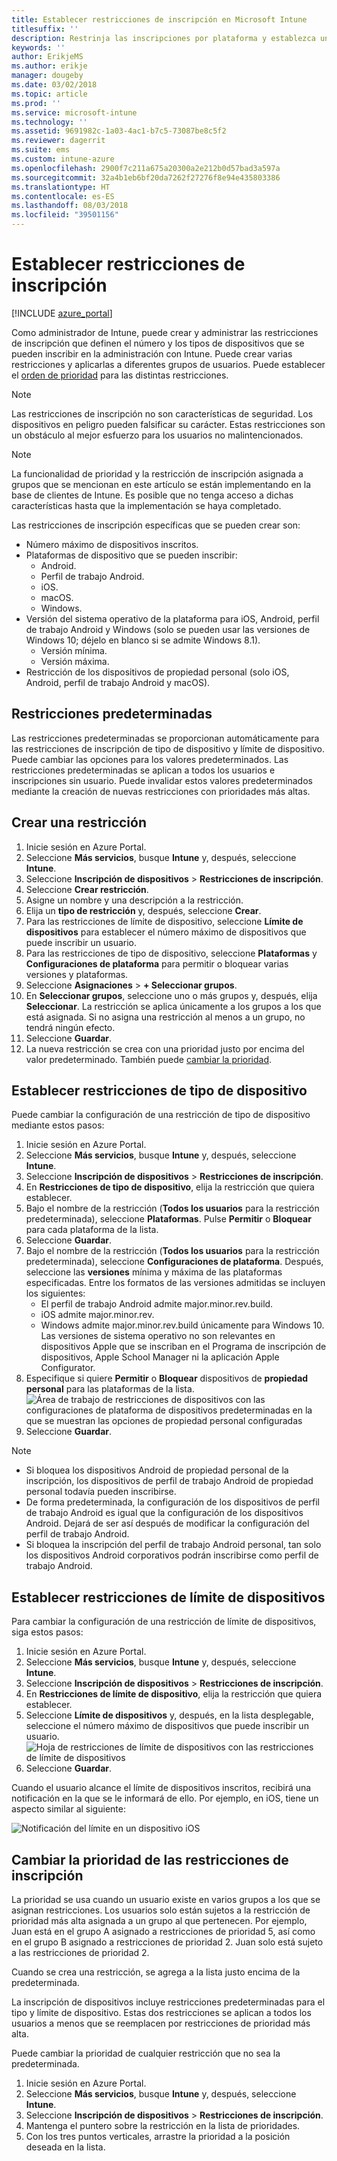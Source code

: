 ```yaml
---
title: Establecer restricciones de inscripción en Microsoft Intune
titlesuffix: ''
description: Restrinja las inscripciones por plataforma y establezca un límite de inscripciones de dispositivos en Intune.
keywords: ''
author: ErikjeMS
ms.author: erikje
manager: dougeby
ms.date: 03/02/2018
ms.topic: article
ms.prod: ''
ms.service: microsoft-intune
ms.technology: ''
ms.assetid: 9691982c-1a03-4ac1-b7c5-73087be8c5f2
ms.reviewer: dagerrit
ms.suite: ems
ms.custom: intune-azure
ms.openlocfilehash: 2900f7c211a675a20300a2e212b0d57bad3a597a
ms.sourcegitcommit: 32a4b1eb6bf20da7262f27276f8e94e435803386
ms.translationtype: HT
ms.contentlocale: es-ES
ms.lasthandoff: 08/03/2018
ms.locfileid: "39501156"
---
```

# <a name="set-enrollment-restrictions"></a>Establecer restricciones de inscripción

[!INCLUDE [azure_portal](./includes/azure_portal.md)]

Como administrador de Intune, puede crear y administrar las restricciones de inscripción que definen el número y los tipos de dispositivos que se pueden inscribir en la administración con Intune. Puede crear varias restricciones y aplicarlas a diferentes grupos de usuarios. Puede establecer el [orden de prioridad](#change-enrollment-restriction-priority) para las distintas restricciones.

>[!NOTE]
>Las restricciones de inscripción no son características de seguridad. Los dispositivos en peligro pueden falsificar su carácter. Estas restricciones son un obstáculo al mejor esfuerzo para los usuarios no malintencionados.

>[!NOTE]
>La funcionalidad de prioridad y la restricción de inscripción asignada a grupos que se mencionan en este artículo se están implementando en la base de clientes de Intune. Es posible que no tenga acceso a dichas características hasta que la implementación se haya completado.

Las restricciones de inscripción específicas que se pueden crear son:

- Número máximo de dispositivos inscritos.
- Plataformas de dispositivo que se pueden inscribir:
  - Android.
  - Perfil de trabajo Android.
  - iOS.
  - macOS.
  - Windows.
- Versión del sistema operativo de la plataforma para iOS, Android, perfil de trabajo Android y Windows (solo se pueden usar las versiones de Windows 10; déjelo en blanco si se admite Windows 8.1).
  - Versión mínima.
  - Versión máxima.
- Restricción de los dispositivos de propiedad personal (solo iOS, Android, perfil de trabajo Android y macOS).

## <a name="default-restrictions"></a>Restricciones predeterminadas

Las restricciones predeterminadas se proporcionan automáticamente para las restricciones de inscripción de tipo de dispositivo y límite de dispositivo. Puede cambiar las opciones para los valores predeterminados. Las restricciones predeterminadas se aplican a todos los usuarios e inscripciones sin usuario. Puede invalidar estos valores predeterminados mediante la creación de nuevas restricciones con prioridades más altas.

## <a name="create-a-restriction"></a>Crear una restricción

1. Inicie sesión en Azure Portal.
2. Seleccione **Más servicios**, busque **Intune** y, después, seleccione **Intune**.
3. Seleccione **Inscripción de dispositivos** > **Restricciones de inscripción**.
4. Seleccione **Crear restricción**.
5. Asigne un nombre y una descripción a la restricción.
6. Elija un **tipo de restricción** y, después, seleccione **Crear**.
7. Para las restricciones de límite de dispositivo, seleccione **Límite de dispositivos** para establecer el número máximo de dispositivos que puede inscribir un usuario.
8. Para las restricciones de tipo de dispositivo, seleccione **Plataformas** y **Configuraciones de plataforma** para permitir o bloquear varias versiones y plataformas.
9. Seleccione **Asignaciones** > **+ Seleccionar grupos**.
10. En **Seleccionar grupos**, seleccione uno o más grupos y, después, elija **Seleccionar**. La restricción se aplica únicamente a los grupos a los que está asignada. Si no asigna una restricción al menos a un grupo, no tendrá ningún efecto.
11. Seleccione **Guardar**.
12. La nueva restricción se crea con una prioridad justo por encima del valor predeterminado. También puede [cambiar la prioridad](#change-enrollment-restriction-priority).

## <a name="set-device-type-restrictions"></a>Establecer restricciones de tipo de dispositivo

Puede cambiar la configuración de una restricción de tipo de dispositivo mediante estos pasos:

1. Inicie sesión en Azure Portal.
2. Seleccione **Más servicios**, busque **Intune** y, después, seleccione **Intune**.
3. Seleccione **Inscripción de dispositivos** > **Restricciones de inscripción**.
4. En **Restricciones de tipo de dispositivo**, elija la restricción que quiera establecer.
5. Bajo el nombre de la restricción (**Todos los usuarios** para la restricción predeterminada), seleccione **Plataformas**. Pulse **Permitir** o **Bloquear** para cada plataforma de la lista.
6. Seleccione **Guardar**.
7. Bajo el nombre de la restricción (**Todos los usuarios** para la restricción predeterminada), seleccione **Configuraciones de plataforma**. Después, seleccione las **versiones** mínima y máxima de las plataformas especificadas. Entre los formatos de las versiones admitidas se incluyen los siguientes:
    - El perfil de trabajo Android admite major.minor.rev.build.
    - iOS admite major.minor.rev.
    - Windows admite major.minor.rev.build únicamente para Windows 10.
  Las versiones de sistema operativo no son relevantes en dispositivos Apple que se inscriban en el Programa de inscripción de dispositivos, Apple School Manager ni la aplicación Apple Configurator.
8. Especifique si quiere **Permitir** o **Bloquear** dispositivos de **propiedad personal** para las plataformas de la lista.
    ![Área de trabajo de restricciones de dispositivos con las configuraciones de plataforma de dispositivos predeterminadas en la que se muestran las opciones de propiedad personal configuradas](media/device-restrictions-platform-configurations.png)
9. Seleccione **Guardar**.


>[!NOTE]
>- Si bloquea los dispositivos Android de propiedad personal de la inscripción, los dispositivos de perfil de trabajo Android de propiedad personal todavía pueden inscribirse.
>- De forma predeterminada, la configuración de los dispositivos de perfil de trabajo Android es igual que la configuración de los dispositivos Android. Dejará de ser así después de modificar la configuración del perfil de trabajo Android.
>- Si bloquea la inscripción del perfil de trabajo Android personal, tan solo los dispositivos Android corporativos podrán inscribirse como perfil de trabajo Android.

## <a name="set-device-limit-restrictions"></a>Establecer restricciones de límite de dispositivos

Para cambiar la configuración de una restricción de límite de dispositivos, siga estos pasos:

1. Inicie sesión en Azure Portal.
2. Seleccione **Más servicios**, busque **Intune** y, después, seleccione **Intune**.
3. Seleccione **Inscripción de dispositivos** > **Restricciones de inscripción**.
4. En **Restricciones de límite de dispositivo**, elija la restricción que quiera establecer.
5. Seleccione **Límite de dispositivos** y, después, en la lista desplegable, seleccione el número máximo de dispositivos que puede inscribir un usuario.
    ![Hoja de restricciones de límite de dispositivos con las restricciones de límite de dispositivos](./media/device-restrictions-limit.png)
6. Seleccione **Guardar**.


Cuando el usuario alcance el límite de dispositivos inscritos, recibirá una notificación en la que se le informará de ello. Por ejemplo, en iOS, tiene un aspecto similar al siguiente:

![Notificación del límite en un dispositivo iOS](./media/enrollment-restrictions-ios-set-limit-notification.png)

## <a name="change-enrollment-restriction-priority"></a>Cambiar la prioridad de las restricciones de inscripción

La prioridad se usa cuando un usuario existe en varios grupos a los que se asignan restricciones. Los usuarios solo están sujetos a la restricción de prioridad más alta asignada a un grupo al que pertenecen. Por ejemplo, Juan está en el grupo A asignado a restricciones de prioridad 5, así como en el grupo B asignado a restricciones de prioridad 2. Juan solo está sujeto a las restricciones de prioridad 2.

Cuando se crea una restricción, se agrega a la lista justo encima de la predeterminada.

La inscripción de dispositivos incluye restricciones predeterminadas para el tipo y límite de dispositivo. Estas dos restricciones se aplican a todos los usuarios a menos que se reemplacen por restricciones de prioridad más alta.

Puede cambiar la prioridad de cualquier restricción que no sea la predeterminada.

1. Inicie sesión en Azure Portal.
2. Seleccione **Más servicios**, busque **Intune** y, después, seleccione **Intune**.
3. Seleccione **Inscripción de dispositivos** > **Restricciones de inscripción**.
4. Mantenga el puntero sobre la restricción en la lista de prioridades.
5. Con los tres puntos verticales, arrastre la prioridad a la posición deseada en la lista.
